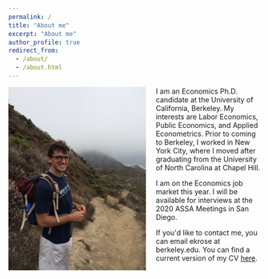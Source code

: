 ```yaml
---
permalink: /
title: "About me"
excerpt: "About me"
author_profile: true
redirect_from: 
  - /about/
  - /about.html
---
```


<div class="container re-order">
      <div class="row">
          <div class="col-xs-12 first">
               <img class="img-responsive" style="float: left; margin: 0px 20px 20px 0px;" src="/images/profile.png" width="275">         
          </div>
          <div class="col-xs-12 second">
                I am an Economics Ph.D. candidate at the University of California, Berkeley. My interests are Labor Economics, Public Economics, and Applied Econometrics. Prior to coming to Berkeley, I worked in New York City, where I moved after graduating from the University of North Carolina at Chapel Hill.

I am on the Economics job market this year. I will be available for interviews at the 2020 ASSA Meetings in San Diego. 

If you'd like to contact me, you can email ekrose at berkeley.edu. You can find a current version of my CV [here](/files/ekr_cv_08-23-19_jmp_nc.pdf).            
          </div>              
      </div>
  </div>
  
